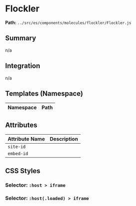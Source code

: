 # Flockler

**Path:** `../src/es/components/molecules/flockler/Flockler.js`

## Summary

n/a

## Integration

n/a

## Templates (Namespace)

| Namespace | Path |
|------|------|

## Attributes

| Attribute Name | Description |
|----------------|-------------|
| `site-id` |  |
| `embed-id` |  |

## CSS Styles

### Selector: `:host > iframe`


### Selector: `:host(.loaded) > iframe`


